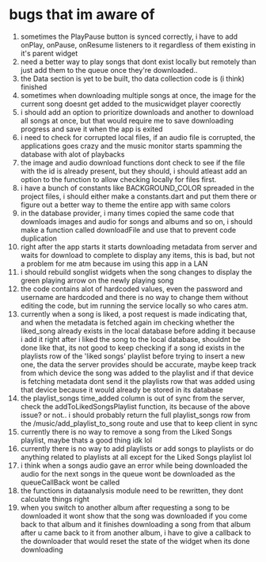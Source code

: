 # bugs that im aware of
1. sometimes the PlayPause button is synced correctly, i have to add onPlay, onPause, onResume
   listeners to it regardless of them existing in it's parent widget
2. need a better way to play songs that dont exist locally but remotely than just add them to the
   queue once they're downloaded..
3. the Data section is yet to be built, tho data collection code is (i think) finished
3. sometimes when downloading multiple songs at once, the image for the current song doesnt get added to the musicwidget player coorectly
4. i should add an option to prioritize downloads and another to download all songs at once, but that would require me to save downloading progress and save it when the app is exited
5. i need to check for corrupted local files, if an audio file is corrupted, the applications goes crazy and the music monitor starts spamming the database with alot of playbacks
6. the image and audio download functions dont check to see if the file with the id is already present, but they should, i should atleast add an option to the function to allow checking locally for files first.
7. i have a bunch of constants like BACKGROUND_COLOR spreaded in the project files, i should either make a constants.dart and put them there or figure out a better way to theme the entire app with same colors
8. in the database provider, i many times copied the same code that downloads images and audio for songs and albums and so on, i should make a function called downloadFile and use that to prevent code duplication
9. right after the app starts it starts downloading metadata from server and waits for download to complete to display any items, this is bad, but not a problem for me atm because im using this app in a LAN
10. i should rebuild songlist widgets when the song changes to display the green playing arrow on the newly playing song
11. the code contains alot of hardcoded values, even the password and username are hardcoded and there is no way to change them without editing the code, but im running the service locally so who cares atm.
12. currently when a song is liked, a post request is made indicating that, and when the metadata is fetched again im checking whether the liked_song already exists in the local database before adding it because i add it right after i liked the song to the local database, shouldnt be done like that, its not good to keep checking if a song id exists in the playlists row of the 'liked songs' playlist before trying to insert a new one, the data the server provides should be accurate, maybe keep track from which device the song was added to the playlist and if that device is fetching metadata dont send it the playlists row that was added using that device because it would already be stored in its database
13. the playlist_songs time_added column is out of sync from the server, check the addToLikedSongsPlaylist function, its because of the above issue? or not.. i should probably return the full playlist_songs row from the /music/add_playlist_to_song route and use that to keep client in sync
14. currently there is no way to remove a song from the Liked Songs playlist, maybe thats a good thing idk lol
15. currently there is no way to add playlists or add songs to playlists or do anything related to playlists at all except for the Liked Songs playlist lol
16. i think when a songs audio gave an error while being downloaded the audio for the next songs in the queue wont be downloaded as the queueCallBack wont be called
18. the functions in dataanalysis module need to be rewritten, they dont calculate things right
19. when you switch to another album after requesting a song to be downloaded it wont show that the song was downloaded if you come back to that album and it finishes downloading a song from that album after u came back to it from another album, i have to give a callback to the downloader that would reset the state of the widget when its done downloading

